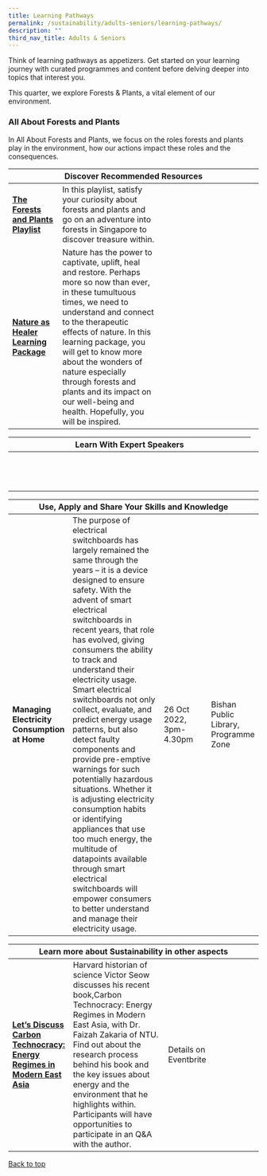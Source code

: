 ```yaml
---
title: Learning Pathways
permalink: /sustainability/adults-seniors/learning-pathways/
description: ""
third_nav_title: Adults & Seniors
---
```

Think of learning pathways as appetizers. Get started on your learning journey with curated programmes and content before delving deeper into topics that interest you.

This quarter, we explore Forests & Plants, a vital element of our environment.
 
<h3 id="All About Forests and Plants" class="margin--bottom--lg"><b>All About Forests and Plants</b></h3>
In All About Forests and Plants, we focus on the roles forests and plants play in the environment, how our actions impact these roles and the consequences. 

<div class="horizontal-scroll margin--bottom--lg">
  <table class="generic-table">
    <thead>
      <tr>
        <th class="is-uppercase has-weight-normal" colspan="4">Discover Recommended Resources</th>
      </tr>
    </thead>
    <tbody>
      <tr>
        <td style="width: 20%;"><a href="/sustainability/adults-seniors/content" target="_blank"><b>The Forests and Plants Playlist</b></a></td>
        <td style="width: 40%;">In this playlist, satisfy your curiosity about forests and plants and go on an adventure into forests in Singapore to discover  treasure within. </td>
        <td style="width: 20%;"> </td>
        <td style="width: 20%;"> </td>
      </tr>
      <tr>
				<td><a href="/sustainability/adults-seniors/content"><b>Nature as Healer Learning Package</b></a></td>
        <td>Nature has the power to captivate, uplift, heal and restore. Perhaps more so now than ever, in these tumultuous times, we need to understand and connect to the therapeutic effects of nature. In this learning package, you will get to know more about the wonders of nature especially through forests and plants and its impact on our well-being and health. Hopefully, you will be inspired.</td>
        <td></td>
        <td></td>
</tr>
</tbody>
</table>
</div>

<div class="horizontal-scroll margin--bottom--lg">
	<div class="horizontal-scroll margin--bottom--lg">
  </div><table class="generic-table">
    <thead>
      <tr>
        <th class="is-uppercase has-weight-normal" colspan="4">Learn With Expert Speakers</th>
      </tr>
    </thead>
    <tbody>
      <tr>
        <td style="width: 20%;"><b>  </b></td>
        <td style="width: 40%;">  

<br><br></td>
        <td style="width: 20%;"> <br></td>
        <td style="width: 20%;"> </td>
				<td></td>
     </tr>
</tbody>
</table>
</div>
				 
        
<div class="horizontal-scroll margin--bottom--lg">
	<div class="horizontal-scroll margin--bottom--lg">
  </div><table class="generic-table">
    <thead>
      <tr>
        <th class="is-uppercase has-weight-normal" colspan="4">Use, Apply and Share Your Skills and Knowledge </th>
			</tr>
    </thead>
    <tbody>
      <tr> 
				<td style="width: 20%;"> <b>Managing Electricity Consumption at Home</b></td>
        <td style="width: 40%;"> The purpose of electrical switchboards has largely remained the same through the years – it is a device designed to ensure safety. With the advent of smart electrical switchboards in recent years, that role has evolved, giving consumers the ability to track and understand their electricity usage. Smart electrical switchboards not only collect, evaluate, and predict energy usage patterns, but also detect faulty components and provide pre-emptive warnings for such potentially hazardous situations. Whether it is adjusting electricity consumption habits or identifying appliances that use too much energy, the multitude of datapoints available through smart electrical switchboards will empower consumers to better understand and manage their electricity usage. </td>
        <td style="width: 20%;">26 Oct 2022, <br>3pm-4.30pm</td>
        <td style="width: 20%;">Bishan Public Library, Programme Zone</td>		
			</tr>
</tbody>
</table>
</div>

<div class="horizontal-scroll margin--bottom--lg">
  <table class="generic-table">
    <thead>
      <tr>
        <th class="is-uppercase has-weight-normal" colspan="4">Learn more about Sustainability in other aspects</th>
     </tr>
    </thead>
    <tbody>
      <tr>
				<td style="width: 20%;"><a href="https://www.eventbrite.sg/e/lets-discuss-carbon-technocracy-energy-regimes-in-modern-east-asia-registration-428331379687?utm-campaign=social&amp;utm-content=attendeeshare&amp;utm-medium=discovery&amp;utm-term=listing&amp;utm-source=cp&amp;aff=escb"><b>Let’s Discuss Carbon Technocracy: Energy Regimes in Modern East Asia</b></a></td>
        <td style="width: 40%;">Harvard historian of science Victor Seow discusses his recent book,Carbon Technocracy: Energy Regimes in Modern East Asia, with Dr. Faizah Zakaria of NTU. Find out about the research process behind his book and the key issues about energy and the environment that he highlights within. Participants will have opportunities to participate in an Q&A with the author.<br></td>
        <td style="width: 20%;">Details on Eventbrite</td> 
        <td style="width: 20%;"></td>
      </tr>
   </tbody>
  </table>
</div>

<p class="has-text-right margin--top--xl"><a href="#main-content">Back to top</a></p>